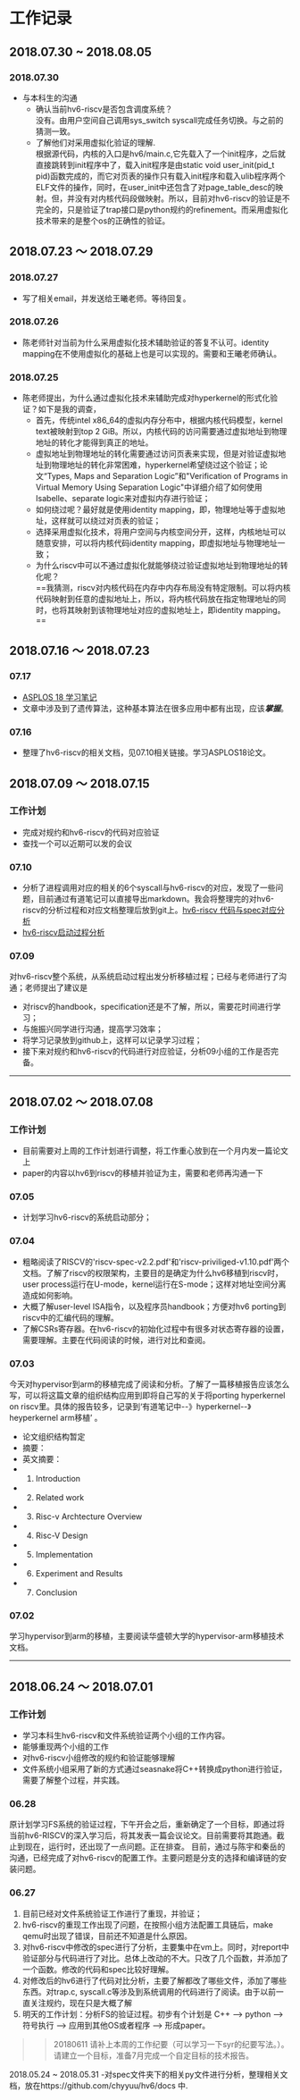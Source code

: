 # 工作记录
## 2018.07.30 ~ 2018.08.05
### 2018.07.30
  - 与本科生的沟通
    - 确认当前hv6-riscv是否包含调度系统？<br>
      没有。由用户空间自己调用sys_switch syscall完成任务切换。与之前的猜测一致。
    - 了解他们对采用虚拟化验证的理解.<br>
      根据源代码，内核的入口是hv6/main.c,它先载入了一个init程序，之后就直接跳转到init程序中了，载入init程序是由static void user_init(pid_t pid)函数完成的，而它对页表的操作只有载入init程序和载入ulib程序两个ELF文件的操作，同时，在user_init中还包含了对page_table_desc的映射。但，并没有对内核代码段做映射。所以，目前对hv6-riscv的验证是不完全的，只是验证了trap接口是python规约的refinement。而采用虚拟化技术带来的是整个os的正确性的验证。

## 2018.07.23 ～ 2018.07.29
### 2018.07.27
  - 写了相关email，并发送给王曦老师。等待回复。
### 2018.07.26
  - 陈老师针对当前为什么采用虚拟化技术辅助验证的答复不认可。identity mapping在不使用虚拟化的基础上也是可以实现的。需要和王曦老师确认。
### 2018.07.25
  - 陈老师提出，为什么通过虚拟化技术来辅助完成对hyperkernel的形式化验证？如下是我的调查，<br>
    - 首先，传统intel x86_64的虚拟内存分布中，根据内核代码模型，kernel text被映射到top 2 GiB。所以，内核代码的访问需要通过虚拟地址到物理地址的转化才能得到真正的地址。
    - 虚拟地址到物理地址的转化需要通过访问页表来实现，但是对验证虚拟地址到物理地址的转化非常困难，hyperkernel希望绕过这个验证；论文“Types, Maps and Separation Logic”和"Verification of Programs in Virtual Memory Using Separation Logic"中详细介绍了如何使用Isabelle、separate logic来对虚拟内存进行验证；
    - 如何绕过呢？最好就是使用identity mapping，即，物理地址等于虚拟地址，这样就可以绕过对页表的验证；
    - 选择采用虚拟化技术，将用户空间与内核空间分开，这样，内核地址可以随意安排，可以将内核代码identity mapping，即虚拟地址与物理地址一致；
    - 为什么riscv中可以不通过虚拟化就能够绕过验证虚拟地址到物理地址的转化呢？<br>
    ==我猜测，riscv对内核代码在内存中内存布局没有特定限制。可以将内核代码映射到任意的虚拟地址上，所以，将内核代码放在指定物理地址的同时，也将其映射到该物理地址对应的虚拟地址上，即identity mapping。==

## 2018.07.16 ～ 2018.07.23

### 07.17
  - [ASPLOS 18 学习笔记](https://github.com/mancanfly-1/work_records/blob/master/ASPLOS%2018%20高性能计算.md)
  - 文章中涉及到了遗传算法，这种基本算法在很多应用中都有出现，应该***掌握***。
### 07.16
  - 整理了hv6-riscv的相关文档，见07.10相关链接。学习ASPLOS18论文。
## 2018.07.09 ～ 2018.07.15
### 工作计划
  - 完成对规约和hv6-riscv的代码对应验证
  - 查找一个可以近期可以发的会议
### 07.10
  - 分析了进程调用对应的相关的6个syscall与hv6-riscv的对应，发现了一些问题，目前通过有道笔记可以直接导出markdown。我会将整理完的对hv6-riscv的分析过程和对应文档整理后放到git上。[hv6-riscv 代码与spec对应分析](https://github.com/mancanfly-1/work_records/blob/master/hv6-riscv_code_spec.md)
  - [hv6-riscv启动过程分析](https://github.com/mancanfly-1/work_records/blob/master/hv6-riscv分析.md)
  
  
  
### 07.09
  对hv6-riscv整个系统，从系统启动过程出发分析移植过程；已经与老师进行了沟通；老师提出了建议是
  - 对riscv的handbook，specification还是不了解，所以，需要花时间进行学习；
  - 与施振兴同学进行沟通，提高学习效率；
  - 将学习记录放到github上，这样可以记录学习过程；
  - 接下来对规约和hv6-riscv的代码进行对应验证，分析09小组的工作是否完备。

---
## 2018.07.02 ～ 2018.07.08
### 工作计划
  - 目前需要对上周的工作计划进行调整，将工作重心放到在一个月内发一篇论文上
  - paper的内容以hv6到riscv的移植并验证为主，需要和老师再沟通一下
### 07.05
  - 计划学习hv6-riscv的系统启动部分；
  
### 07.04
  - 粗略阅读了RISCV的'riscv-spec-v2.2.pdf'和'riscv-priviliged-v1.10.pdf'两个文档。了解了riscv的权限架构，主要目的是确定为什么hv6移植到riscv时，user process运行在U-mode，kernel运行在S-mode；这样对地址空间分离造成如何影响。
  - 大概了解user-level ISA指令，以及程序员handbook；方便对hv6 porting到riscv中的汇编代码的理解。
  - 了解CSRs寄存器。在hv6-riscv的初始化过程中有很多对状态寄存器的设置，需要理解。主要在代码阅读的时候，进行对比和查阅。
### 07.03
  今天对hypervisor到arm的移植完成了阅读和分析。了解了一篇移植报告应该怎么写，可以将这篇文章的组织结构应用到即将自己写的关于将porting hyperkernel on riscv里。具体的报告较多，记录到‘有道笔记中--》hyperkernel--》heyperkernel arm移植’ 。
  - 论文组织结构暂定
  - 摘要：
  - 英文摘要：
  - 1. Introduction
  - 2. Related work
  - 3. Risc-v Archtecture Overview
  - 4. Risc-V Design
  - 5. Implementation
  - 6. Experiment and Results
  - 7. Conclusion
### 07.02
  学习hypervisor到arm的移植，主要阅读华盛顿大学的hypervisor-arm移植技术文档。

---
## 2018.06.24 ～ 2018.07.01
### 工作计划
  - 学习本科生hv6-riscv和文件系统验证两个小组的工作内容。
  - 能够重现两个小组的工作
  - 对hv6-riscv小组修改的规约和验证能够理解
  - 文件系统小组采用了新的方式通过seasnake将C++转换成python进行验证，需要了解整个过程，并实践。
### 06.28
  原计划学习FS系统的验证过程，下午开会之后，重新确定了一个目标，即通过将当前hv6-RISCV的深入学习后，将其发表一篇会议论文。目前需要将其跑通。截止到现在，运行时，还出现了一点问题。正在排查。
  目前，通过与陈宇和秦岳的沟通，已经完成了对hv6-riscv的配置工作。主要问题是分支的选择和编译链的安装问题。
### 06.27
1. 目前已经对文件系统验证工作进行了重现，并验证；
2. hv6-riscv的重现工作出现了问题，在按照小组方法配置工具链后，make qemu时出现了错误，目前还不知道是什么原因。
3. 对hv6-riscv中修改的spec进行了分析，主要集中在vm上。同时，对report中验证部分与代码进行了对比。总体上改动的不大。只改了几个函数，并添加了一个函数。修改的代码和spec比较好理解。
4. 对修改后的hv6进行了代码对比分析，主要了解都改了哪些文件，添加了哪些东西。对trap.c, syscall.c等涉及到系统调用的代码进行了阅读。由于以前一直关注规约，现在只是大概了解
5. 明天的工作计划：分析FS的验证过程。初步有个计划是 C++ --> python --> 符号执行 --> 应用到其他OS或者程序 --> 形成paper。
  
>> 20180611 请补上本周的工作纪要（可以学习一下syr的纪要写法。）。请建立一个目标，准备7月完成一个自定目标的技术报告。

2018.05.24 ~ 2018.05.31
-对spec文件夹下的相关py文件进行分析，整理相关文档，放在https://github.com/chyyuu/hv6/docs 中.
